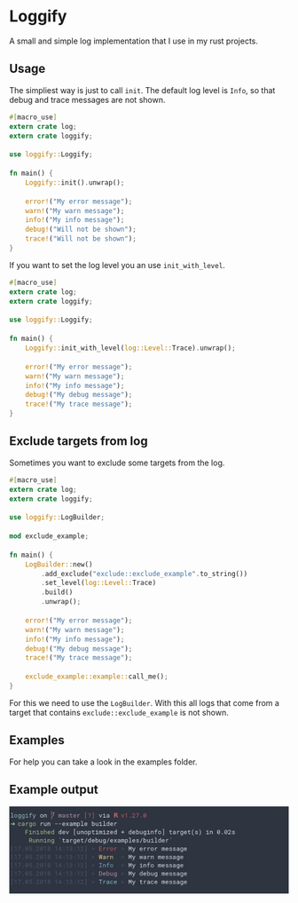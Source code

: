 # Loggify

A small and simple log implementation that I use in my rust projects.

## Usage

The simpliest way is just to call `init`.
The default log level is `Info`, so that debug and trace messages are not shown.

``` rust
#[macro_use]
extern crate log;
extern crate loggify;

use loggify::Loggify;

fn main() {
    Loggify::init().unwrap();

    error!("My error message");
    warn!("My warn message");
    info!("My info message");
    debug!("Will not be shown");
    trace!("Will not be shown");
}
```

If you want to set the log level you an use `init_with_level`.

``` rust
#[macro_use]
extern crate log;
extern crate loggify;

use loggify::Loggify;

fn main() {
    Loggify::init_with_level(log::Level::Trace).unwrap();

    error!("My error message");
    warn!("My warn message");
    info!("My info message");
    debug!("My debug message");
    trace!("My trace message");
}
```

## Exclude targets from log

Sometimes you want to exclude some targets from the log.

``` rust
#[macro_use]
extern crate log;
extern crate loggify;

use loggify::LogBuilder;

mod exclude_example;

fn main() {
    LogBuilder::new()
        .add_exclude("exclude::exclude_example".to_string())
        .set_level(log::Level::Trace)
        .build()
        .unwrap();

    error!("My error message");
    warn!("My warn message");
    info!("My info message");
    debug!("My debug message");
    trace!("My trace message");

    exclude_example::example::call_me();
}
```

For this we need to use the `LogBuilder`.
With this all logs that come from a target that contains `exclude::exclude_example` is not shown.

## Examples

For help you can take a look in the examples folder.

## Example output

[![terminal](./assets/terminal.png)](./assets/terminal.png)